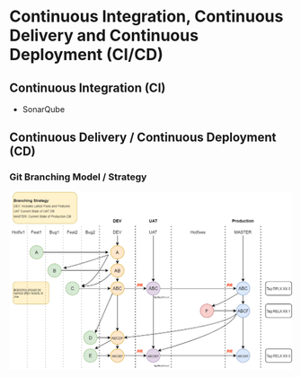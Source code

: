 # Continuous Integration, Continuous Delivery and Continuous Deployment (CI/CD)

## Continuous Integration (CI)
- SonarQube
## Continuous Delivery / Continuous Deployment (CD)

### Git Branching Model / Strategy

![alt Git Branching Model](/resources/images/branching_strategy.jpg)
